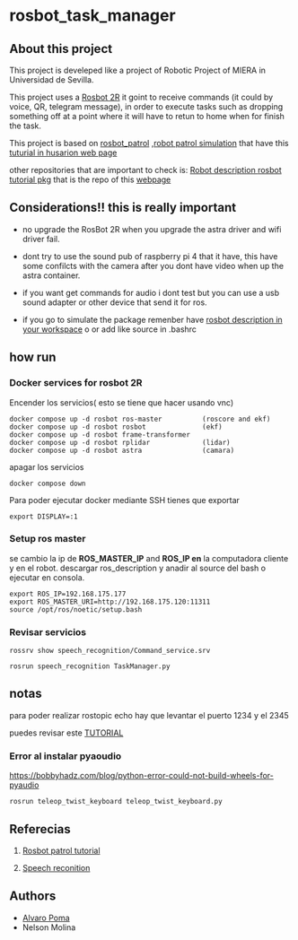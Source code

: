 # rosbot_task_manager

## About this project 

This project is develeped like a project of Robotic Project of MIERA in Universidad de Sevilla.

This project uses a  [Rosbot 2R](https://husarion.com/tutorials/howtostart/rosbot2r-quick-start/) it goint to receive commands (it could by voice, QR, telegram message), in order to execute tasks such as dropping something off at a point where it will have to retun to home when for finish the task.

This project is based on [rosbot_patrol](https://github.com/adamkrawczyk/rosbot_patrol) ,[robot patrol simulation](https://github.com/adamkrawczyk/rosbot_patrol_simulation) that have this [tuturial in husarion web page](https://husarion.com/tutorials/ros-projects/security-guard-robot/)


other repositories that are important to check is:
[Robot description ](https://github.com/husarion/rosbot_ros)
[rosbot tutorial pkg](https://github.com/husarion/tutorial_pkg) that is the repo of this [webpage](https://husarion.com/tutorials/ros-tutorials/1-ros-introduction/)


##  Considerations!! this is really important
*  no upgrade the RosBot 2R when you upgrade  the astra driver and wifi driver fail.
*  dont try to use the sound pub of raspberry pi 4 that it have, this have some confilcts with the camera after you dont have video when up the astra container.

* if you want get commands for audio  i dont test but you can use a usb sound adapter  or other device that send it for ros.

* if you go to simulate the package remenber have [rosbot description in your workspace](https://github.com/husarion/rosbot_ros) o or add like source in  .bashrc

## how run 

### Docker services for rosbot 2R
Encender los servicios( esto se tiene que hacer usando vnc)

    docker compose up -d rosbot ros-master          (roscore and ekf)
    docker compose up -d rosbot rosbot              (ekf)
    docker compose up -d rosbot frame-transformer
    docker compose up -d rosbot rplidar             (lidar)
    docker compose up -d rosbot astra               (camara)

apagar los servicios

    docker compose down

Para poder ejecutar docker mediante SSH  tienes que exportar

    export DISPLAY=:1

### Setup ros master 


se cambio la ip  de __ROS_MASTER_IP__ and __ROS_IP en__ la computadora cliente y en el robot.
descargar ros_description  y anadir al source del bash    o ejecutar en consola.

    export ROS_IP=192.168.175.177
    export ROS_MASTER_URI=http://192.168.175.120:11311
    source /opt/ros/noetic/setup.bash


### Revisar servicios

    rossrv show speech_recognition/Command_service.srv

    rosrun speech_recognition TaskManager.py




## notas
para poder realizar rostopic echo  hay que levantar el puerto 1234 y el 2345

puedes revisar este [TUTORIAL](https://medium.com/@yasuhirachiba/specifying-port-to-be-used-by-ros1-node-bd9dfd8643c6)


### Error al instalar pyaoudio
https://bobbyhadz.com/blog/python-error-could-not-build-wheels-for-pyaudio


    rosrun teleop_twist_keyboard teleop_twist_keyboard.py


## Referecias
1. [Rosbot patrol tutorial](https://husarion.com/tutorials/ros-projects/security-guard-robot/)

1. [Speech reconition](https://realpython.com/python-speech-recognition/)



## Authors

* [Alvaro Poma](https://github.com/arpoma16)
* Nelson Molina  